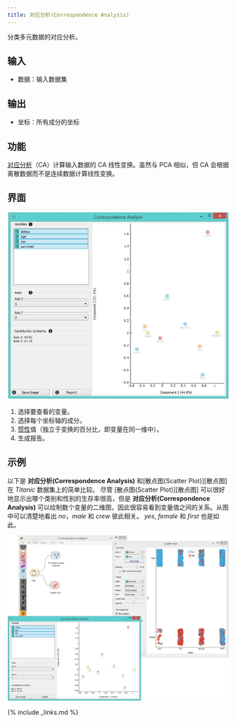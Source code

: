```yaml
---
title: 对应分析(Correspondence Analysis)
---
```


分类多元数据的对应分析。





## 输入
- 数据：输入数据集

## 输出
- 坐标：所有成分的坐标

## 功能
[对应分析](https://en.wikipedia.org/wiki/Correspondence_analysis)（CA）计算输入数据的 CA 线性变换。虽然与 PCA 相似，但 CA 会根据离散数据而不是连续数据计算线性变换。



## 界面

![](/assets/images/unsupervised/CorrespondenceAnalysis-stamped.png.webp)

1. 选择要查看的变量。
2. 选择每个坐标轴的成分。
3. [惯性](https://en.wikipedia.org/wiki/Sylvester%27s_law_of_inertia)值（独立于变换的百分比，即变量在同一维中）。
4. 生成报告。

## 示例

以下是 **对应分析(Correspondence Analysis)** 和[散点图(Scatter Plot)][散点图] 在  *Titanic* 数据集上的简单比较。 尽管 [散点图(Scatter Plot)][散点图] 可以很好地显示出哪个类别和性别的生存率很高，但是 **对应分析(Correspondence Analysis)** 可以绘制数个变量的二维图，因此很容易看到变量值之间的关系。从图中可以清楚地看出 *no*，*male* 和 *crew* 彼此相关。 *yes*, *female* 和 *first* 也是如此。


![](/assets/images/unsupervised/CorrespondenceAnalysis-Example.png.webp)

{% include _links.md %}